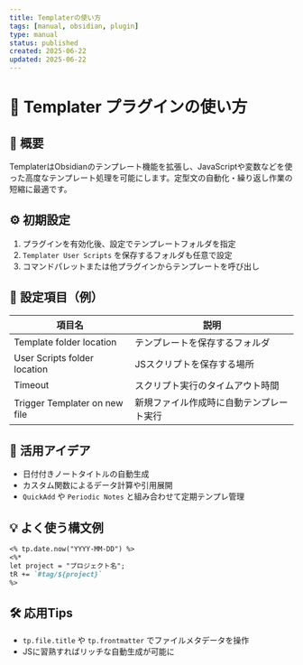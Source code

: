 ```yaml
---
title: Templaterの使い方
tags: [manual, obsidian, plugin]
type: manual
status: published
created: 2025-06-22
updated: 2025-06-22
---
```


# 🧩 Templater プラグインの使い方

## 📌 概要

TemplaterはObsidianのテンプレート機能を拡張し、JavaScriptや変数などを使った高度なテンプレート処理を可能にします。定型文の自動化・繰り返し作業の短縮に最適です。

## ⚙️ 初期設定

1. プラグインを有効化後、設定でテンプレートフォルダを指定
2. `Templater User Scripts` を保存するフォルダも任意で設定
3. コマンドパレットまたは他プラグインからテンプレートを呼び出し

## 🔧 設定項目（例）

| 項目名                          | 説明                                        |
|-------------------------------|-------------------------------------------|
| Template folder location      | テンプレートを保存するフォルダ              |
| User Scripts folder location  | JSスクリプトを保存する場所                  |
| Timeout                       | スクリプト実行のタイムアウト時間             |
| Trigger Templater on new file | 新規ファイル作成時に自動テンプレート実行     |

## 🧠 活用アイデア

- 日付付きノートタイトルの自動生成
- カスタム関数によるデータ計算や引用展開
- `QuickAdd` や `Periodic Notes` と組み合わせて定期テンプレ管理

## 💡 よく使う構文例

```md
<% tp.date.now("YYYY-MM-DD") %>
<%*
let project = "プロジェクト名";
tR += `#tag/${project}`
%>
```

## 🛠 応用Tips

- `tp.file.title` や `tp.frontmatter` でファイルメタデータを操作
- JSに習熟すればリッチな自動生成が可能に
